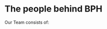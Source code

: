 <script setup>
import { VPTeamMembers } from 'vitepress/theme';

const members = [
  {
    avatar: 'https://www.github.com/Evolinox.png',
    name: 'Evolinox',
    links: [
      { icon: 'github', link: 'https://github.com/Evolinox' },
      { icon: 'youtube', link: 'https://www.youtube.com/channel/UCXXdteIrezyZ_PbtmHTGLgA'},
      { icon: 'instagram', link: 'https://www.instagram.com/pascal.jedi/' }
    ]
  },
  {
    avatar: 'https://avatars.githubusercontent.com/u/89279039?v=4',
    name: 'Foobian',
    links: [
      { icon: 'github', link: 'https://github.com/FoobianBlock' },
      { icon: {
          svg: '<svg xmlns="http://www.w3.org/2000/svg" width="36" height="36" viewBox="0 0 24 24" fill="none" stroke="currentColor" stroke-width="2" stroke-linecap="round" stroke-linejoin="round" class="lucide lucide-globe"><circle cx="12" cy="12" r="10"/><path d="M12 2a14.5 14.5 0 0 0 0 20 14.5 14.5 0 0 0 0-20"/><path d="M2 12h20"/></svg>'
        },
        link: 'https://www.trainsimcommunity.com/user/foobian' 
      }
    ]
  },
  {
    avatar: 'https://avatars.githubusercontent.com/u/105156761?v=4',
    name: 'Redstoneia',
    links: [
      { icon: 'github', link: 'https://github.com/Redstoneia' },
      { icon: {
        svg: '<svg xmlns="http://www.w3.org/2000/svg" width="36" height="36" viewBox="0 0 24 24" fill="none" stroke="currentColor" stroke-width="2" stroke-linecap="round" stroke-linejoin="round" class="lucide lucide-globe"><circle cx="12" cy="12" r="10"/><path d="M12 2a14.5 14.5 0 0 0 0 20 14.5 14.5 0 0 0 0-20"/><path d="M2 12h20"/></svg>'
          },
          link: 'https://www.trainsimcommunity.com/user/redstoneia' 
      }
    ]
  },
  {
    avatar: 'https://www.trainsimcommunity.com/user-avatar/manny?width=192',
    name: 'Manny',
    links: [
      { icon: {
        svg: '<svg xmlns="http://www.w3.org/2000/svg" width="36" height="36" viewBox="0 0 24 24" fill="none" stroke="currentColor" stroke-width="2" stroke-linecap="round" stroke-linejoin="round" class="lucide lucide-globe"><circle cx="12" cy="12" r="10"/><path d="M12 2a14.5 14.5 0 0 0 0 20 14.5 14.5 0 0 0 0-20"/><path d="M2 12h20"/></svg>'
      },
      link: 'https://www.trainsimcommunity.com/user/manny' }
    ]
  }
]
</script>

# The people behind BPH

Our Team consists of:

<VPTeamMembers size="small" :members="members" />
